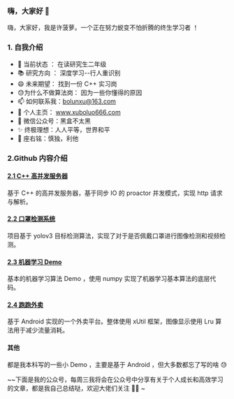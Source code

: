 ### 嗨，大家好 👋

<!--
**XuDaHaoRen/XuDaHaoRen** is a ✨ _special_ ✨ repository because its `README.md` (this file) appears on your GitHub profile.

Here are some ideas to get you started:

- 🔭 I’m currently working on ...
- 🌱 I’m currently learning ...
- 👯 I’m looking to collaborate on ...
- 🤔 I’m looking for help with ...
- 💬 Ask me about ...
- 📫 How to reach me: ...
- 😄 Pronouns: ...
- ⚡ Fun fact: ...
-->

嗨，大家好，我是许菠萝。一个正在努力蜕变不怕折腾的终生学习者 ！

### 1. 自我介绍


- 🔭 当前状态 ： 在读研究生二年级
- 📚 研究方向 ： 深度学习--行人重识别
- 😄 未来期望：  找到一份 C++ 实习岗
- 😓为什么不做算法岗： 因为一些你懂得的原因 
- 📫 如何联系我：bolunxu@163.com 
- 🍍 个人主页： www.xuboluo666.com
- 🌱 微信公众号：黑盒不太黑
- ✨ 终极理想：人人平等，世界和平
- 💬 座右铭：慎独，利他


### 2.Github 内容介绍

#### [2.1 C++ 高并发服务器](https://github.com/XuDaHaoRen/Cpp-webserver)

基于 C++ 的高并发服务器，基于同步 IO 的 proactor 并发模式，实现 http 请求与解析。

#### [2.2 口罩检测系统](https://github.com/XuDaHaoRen/Mask-Detection-System)

项目基于 yolov3 目标检测算法，实现了对于是否佩戴口罩进行图像检测和视频检测。

#### [2.3 机器学习 Demo](https://github.com/XuDaHaoRen/Machine-Learning)

基本的机器学习算法 Demo ，使用 numpy 实现了机器学习基本算法的底层代码。

#### [2.4 跑跑外卖](https://github.com/XuDaHaoRen/PaoPaoWaiMai)

基于 Android 实现的一个外卖平台。整体使用 xUtil 框架，图像显示使用 Lru 算法用于减少流量消耗。


#### 其他

都是我本科写的一些小 Demo ，主要是基于 Android ，但大多数都忘了写的啥 😓
 
 


~~下面是我的公众号，每周三我将会在公众号中分享有关于个人成长和高效学习的文章，都是我自己总结哒，欢迎大佬们关注 👏🏻 ~





 








